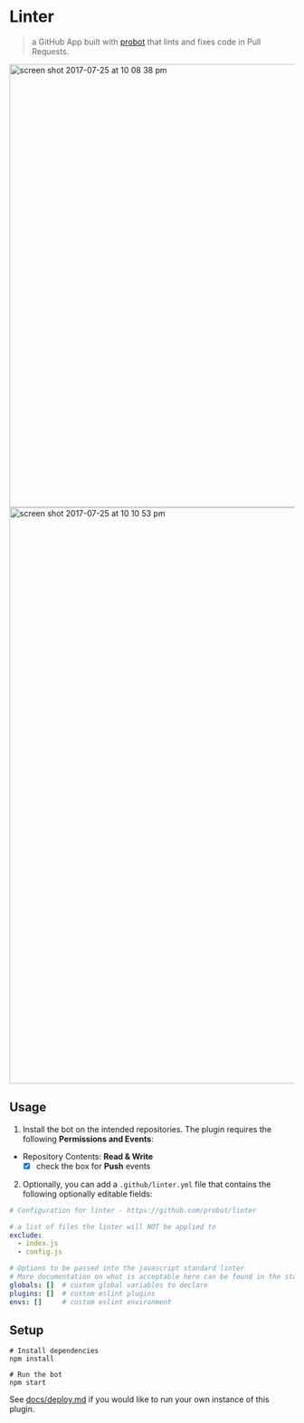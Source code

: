 # Linter

> a GitHub App built with [probot](https://github.com/probot/probot) that lints and fixes code in Pull Requests.

<img width="783" alt="screen shot 2017-07-25 at 10 08 38 pm" src="https://user-images.githubusercontent.com/13410355/28605333-ef0701d2-7185-11e7-984c-88a3ffea4c87.png">

<img width="1018" alt="screen shot 2017-07-25 at 10 10 53 pm" src="https://user-images.githubusercontent.com/13410355/28605378-2d327fa4-7186-11e7-891e-2d3556ab345e.png">

## Usage


1. Install the bot on the intended repositories. The plugin requires the following **Permissions and Events**:
  - Repository Contents: **Read & Write**
    - [x] check the box for **Push** events
2. Optionally, you can add a `.github/linter.yml` file that contains the following optionally editable fields:

```yml
# Configuration for linter - https://github.com/probot/linter

# a list of files the linter will NOT be applied to
exclude:
  - index.js
  - config.js

# Options to be passed into the javascript standard linter
# More documentation on what is acceptable here can be found in the standard docs here: https://github.com/standard/standard#standardlinttexttext-opts-callback
globals: []  # custom global variables to declare
plugins: []  # custom eslint plugins
envs: []     # custom eslint environment

```

## Setup

```
# Install dependencies
npm install

# Run the bot
npm start
```

See [docs/deploy.md](docs/deploy.md) if you would like to run your own instance of this plugin.
